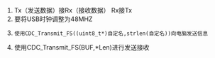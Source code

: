 1.	Tx（发送数据）接Rx（接收数据）
	Rx接Tx
2.	要将USB时钟调整为48MHZ
3.     使用CDC_Transmit_FS((uint8_t*)自定名,strlen(自定名))向电脑发送信息
4.	使用CDC_Transmit_FS(BUF,*Len)进行发送接收